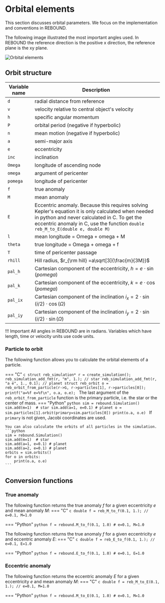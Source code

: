 # Orbital elements

This section discusses orbital parameters.
We focus on the implementation and conventions in REBOUND.


The following image illustrated the most important angles used.
In REBOUND the reference direction is the positive x direction, the reference plane
is the xy plane.

![Orbital elements](img/orbit.png "Image from Wikipedia. CC-BY-SA-3.")

## Orbit structure 

Variable name   | Description
--------------- | ------------
`d`             | radial distance from reference 
`v`             | velocity relative to central object's velocity
`h`             | specific angular momentum
`P`             | orbital period (negative if hyperbolic)
`n`             | mean motion    (negative if hyperbolic)
`a`             | semi-major axis
`e`             | eccentricity
`inc`           | inclination
`Omega`         | longitude of ascending node
`omega`         | argument of pericenter
`pomega`        | longitude of pericenter
`f`             | true anomaly
`M`             | mean anomaly
`E`             | Eccentric anomaly. Because this requires solving Kepler's equation it is only calculated when needed in python and never calculated in C. To get the eccentric anomaly in C, use the function `double reb_M_to_E(double e, double M)`
`l`             | mean longitude = Omega + omega + M
`theta`         | true longitude = Omega + omega + f
`T`             | time of pericenter passage
`rhill`         | Hill radius, $r_{\rm hill} =a\sqrt[3]{\frac{m}{3M}}$
`pal_h`         | Cartesian component of the eccentricity, $h = e\cdot \sin(pomega)$
`pal_k`         | Cartesian component of the eccentricity, $k = e\cdot \cos(pomega)$
`pal_ix`        | Cartesian component of the inclination $i_x = 2\cdot \sin(i/2)\cdot \cos(\Omega)$
`pal_iy`        | Cartesian component of the inclination $i_y = 2\cdot \sin(i/2)\cdot \sin(\Omega)$

!!! Important
    All angles in REBOUND are in radians. 
    Variables which have length, time or velocity units use code units.

### Particle to orbit

The following function allows you to calculate the orbital elements of a particle.

=== "C"
    ```c
    struct reb_simulation* r = create_simulation();
    reb_simulation_add_fmt(r, "m", 1.); // star
    reb_simulation_add_fmt(r, "a e", 1., 0.1); // planet
    struct reb_orbit o =  reb_orbit_from_particle(r->G, r->particles[1], r->particles[0]);
    printf("a=%f e=%f\n", o.a, o.e);
    ```
    The last argument of the `reb_orbit_from_particle` function is the primary particle, i.e. the star or the center of mass. 
=== "Python"
    ```python
    sim = rebound.Simulation()
    sim.add(m=1)  # star
    sim.add(a=1, e=0.1) # planet
    o = sim.particles[1].orbit(primary=sim.particles[0])
    print(o.a, o.e)
    ```
    If `primary` is not given, Jacobi coordinates are used.
    
    You can also calculate the orbits of all particles in the simulation. 
    ```python
    sim = rebound.Simulation()
    sim.add(m=1)  # star
    sim.add(a=1, e=0.1) # planet
    sim.add(a=2, e=0.1) # planet
    orbits = sim.orbits()
    for o in orbits:
        print(o.a, o.e)
    ```


## Conversion functions
### True anomaly

The following function returns the true anomaly $f$ for a given eccentricity $e$ and mean anomaly $M$:
=== "C"
    ```c
    double f = reb_M_to_f(0.1, 1.); // e=0.1, M=1.0
    ```

=== "Python"
    ```python
    f = rebound.M_to_f(0.1, 1.0) # e=0.1, M=1.0
    ```


The following function returns the true anomaly $f$ for a given eccentricity $e$ and eccentric anomaly $E$:
=== "C"
    ```c
    double f = reb_E_to_f(0.1, 1.); // e=0.1, E=1.0
    ```

=== "Python"
    ```python
    f = rebound.E_to_f(0.1, 1.0) # e=0.1, E=1.0
    ```

### Eccentric anomaly

The following function returns the eccentric anomaly $E$ for a given eccentricity $e$ and mean anomaly $M$:
=== "C"
    ```c
    double f = reb_M_to_E(0.1, 1.); // e=0.1, M=1.0
    ```

=== "Python"
    ```python
    f = rebound.M_to_E(0.1, 1.0) # e=0.1, M=1.0
    ```
